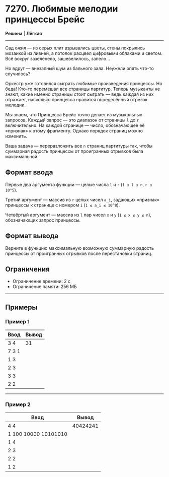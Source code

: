# 7270. Любимые мелодии принцессы Брейс

**Решена** | **Лёгкая**

---

Сад ожил — из серых плит взрывались цветы, стены покрылись мозаикой из ливней, а потолок расцвел цифровыми облаками и светом. Всё вокруг зазеленело, зашевелилось, запело...

Но вдруг — внезапный шум из бального зала. Неужели опять что-то случилось?

Оркестр уже готовился сыграть любимые произведения принцессы. Но беда! Кто-то перемешал все страницы партитур. Теперь музыканты не знают, какие именно страницы стоит сыграть — ведь каждая из них отражает, насколько принцесса нравится определённый отрезок мелодии.

Мы знаем, что Принцесса Брейс точно делает из музыкальных запросов. Каждый запрос — это диапазон от страницы `l` до `r` включительно. На каждой странице — число, обозначающее её «признак» к этому фрагменту. Однако порядок страниц можно изменить.

Ваша задача — переразложить все `n` страниц партитуры так, чтобы суммарная радость принцессы от проигранных отрывков была максимальной.

## Формат ввода
Первые два аргумента функции — целые числа `l` и `r` (`1 ≤ l ≤ n`, `r ≤ 10^5`).

Третий аргумент — массив из `r` целых чисел `a_i`, задающих «признак» принцессы к странице с номером `i` (`1 ≤ a_i ≤ 10^8`).

Четвёртый аргумент — массив из `l` пар чисел `x` и `y` (`1 ≤ x ≤ y ≤ n`), обозначающих запрос принцессы.

## Формат вывода
Верните в функцию максимальную возможную суммарную радость принцессы от проигранных отрывков после перестановки страниц.

## Ограничения
- Ограничение времени: 2 с
- Ограничение памяти: 256 МБ


---
## Примеры

### Пример 1

| Ввод | Вывод |
|-------|--------|
| 3 4    |  31      |
|  7 3 1 |        |
|  1 3   |         |
|  2 3   |        |
|  3 3   |         |
|  2 2   |      |

---

### Пример 2

| Ввод | Вывод |
|-------|--------|
| 4 4    |  40424241      |
|  1 100 10000 10101010 |        |
| 1 4  |         |
|  2 3   |        |
|  2 2   |         |
|  1 2   |      |
